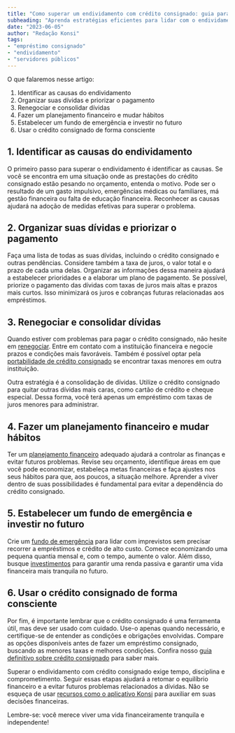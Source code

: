 ```yaml
---
title: "Como superar um endividamento com crédito consignado: guia para servidores públicos"
subheading: "Aprenda estratégias eficientes para lidar com o endividamento no crédito consignado e retomar o equilíbrio financeiro"
date: "2023-06-05"
author: "Redação Konsi"
tags:
- "empréstimo consignado"
- "endividamento"
- "servidores públicos"
---
```


O que falaremos nesse artigo:

1. Identificar as causas do endividamento
2. Organizar suas dívidas e priorizar o pagamento
3. Renegociar e consolidar dívidas
4. Fazer um planejamento financeiro e mudar hábitos
5. Estabelecer um fundo de emergência e investir no futuro
6. Usar o crédito consignado de forma consciente

## 1. Identificar as causas do endividamento

O primeiro passo para superar o endividamento é identificar as causas. Se você se encontra em uma situação onde as prestações do crédito consignado estão pesando no orçamento, entenda o motivo. Pode ser o resultado de um gasto impulsivo, emergências médicas ou familiares, má gestão financeira ou falta de educação financeira. Reconhecer as causas ajudará na adoção de medidas efetivas para superar o problema.

## 2. Organizar suas dívidas e priorizar o pagamento

Faça uma lista de todas as suas dívidas, incluindo o crédito consignado e outras pendências. Considere também a taxa de juros, o valor total e o prazo de cada uma delas. Organizar as informações dessa maneira ajudará a estabelecer prioridades e a elaborar um plano de pagamento. Se possível, priorize o pagamento das dívidas com taxas de juros mais altas e prazos mais curtos. Isso minimizará os juros e cobranças futuras relacionadas aos empréstimos.

## 3. Renegociar e consolidar dívidas

Quando estiver com problemas para pagar o crédito consignado, não hesite em [renegociar](a-arte-de-renegociar-dvidas-estratgias-para-servidores-pblicos.md). Entre em contato com a instituição financeira e negocie prazos e condições mais favoráveis. Também é possível optar pela [portabilidade de crédito consignado](benefcios-da-portabilidade-de-crdito-consignado-para-servidores-pblicos.md) se encontrar taxas menores em outra instituição.

Outra estratégia é a consolidação de dívidas. Utilize o crédito consignado para quitar outras dívidas mais caras, como cartão de crédito e cheque especial. Dessa forma, você terá apenas um empréstimo com taxas de juros menores para administrar.

## 4. Fazer um planejamento financeiro e mudar hábitos

Ter um [planejamento financeiro](como-criar-e-manter-o-equilbrio-financeiro-um-guia-para-servidores-pblicos.md) adequado ajudará a controlar as finanças e evitar futuros problemas. Revise seu orçamento, identifique áreas em que você pode economizar, estabeleça metas financeiras e faça ajustes nos seus hábitos para que, aos poucos, a situação melhore. Aprender a viver dentro de suas possibilidades é fundamental para evitar a dependência do crédito consignado.

## 5. Estabelecer um fundo de emergência e investir no futuro

Crie um [fundo de emergência](a-importncia-da-reserva-de-emergncia-e-como-constru-la-com-inteligncia-financeira.md) para lidar com imprevistos sem precisar recorrer a empréstimos e crédito de alto custo. Comece economizando uma pequena quantia mensal e, com o tempo, aumente o valor. Além disso, busque [investimentos](investimento-para-servidores-pblicos-conhecendo-as-melhores-opes.md) para garantir uma renda passiva e garantir uma vida financeira mais tranquila no futuro.

## 6. Usar o crédito consignado de forma consciente

Por fim, é importante lembrar que o crédito consignado é uma ferramenta útil, mas deve ser usado com cuidado. Use-o apenas quando necessário, e certifique-se de entender as condições e obrigações envolvidas. Compare as opções disponíveis antes de fazer um empréstimo consignado, buscando as menores taxas e melhores condições. Confira nosso [guia definitivo sobre crédito consignado](o-guia-definitivo-sobre-crdito-consignado-para-servidor-pblico-novato.md) para saber mais.

Superar o endividamento com crédito consignado exige tempo, disciplina e comprometimento. Seguir essas etapas ajudará a retomar o equilíbrio financeiro e a evitar futuros problemas relacionados a dívidas. Não se esqueça de usar [recursos como o aplicativo Konsi](app-de-emprestimo-para-negativado-qual-e-a-melhor-opcao.md) para auxiliar em suas decisões financeiras.

Lembre-se: você merece viver uma vida financeiramente tranquila e independente!